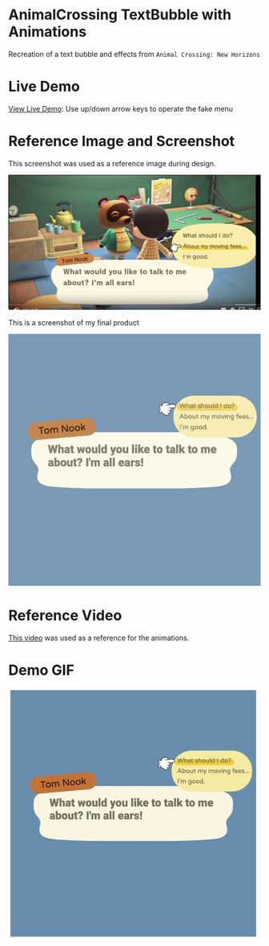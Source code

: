 # AnimalCrossing TextBubble with Animations

Recreation of a text bubble and effects from `Animal Crossing: New Horizons`

# Live Demo

[View Live Demo](#): Use up/down arrow keys to operate the fake menu

# Reference Image and Screenshot

This screenshot was used as a reference image during design.

![](./referenceImage.png)

This is a screenshot of my final product

![](./screenshot.png)

# Reference Video

[This video](https://www.youtube.com/watch?v=hsFv5rrKGYQ&feature=youtu.be&t=439) was used as a reference for the animations.

# Demo GIF

![](./demo.gif)

